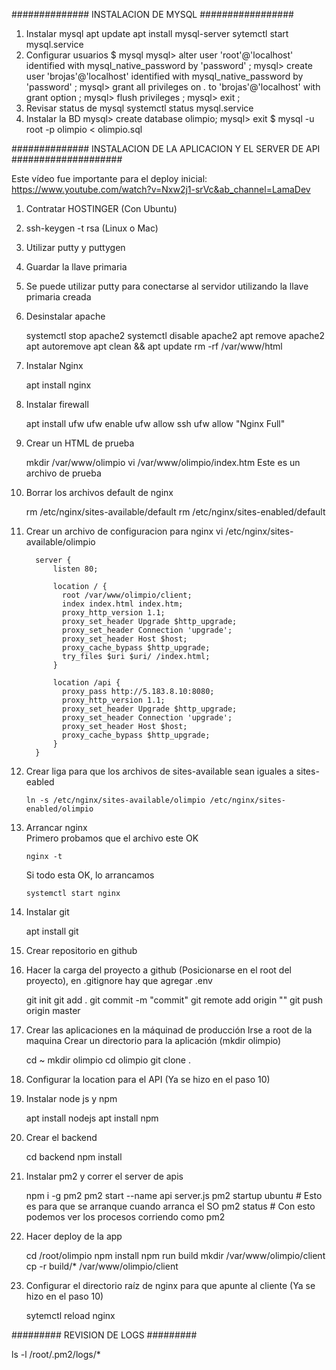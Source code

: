 ############## INSTALACION DE MYSQL #################
1. Instalar mysql
      apt update
      apt install mysql-server
      sytemctl start mysql.service
2. Configurar usuarios
      $ mysql
      mysql> alter user 'root'@'localhost' identified with mysql_native_password by 'password' ;
      mysql> create user 'brojas'@'localhost' identified with mysql_native_password by 'password' ;
      mysql> grant all privileges on *.* to 'brojas'@'localhost' with grant option ;
      mysql> flush privileges ;
      mysql> exit ;
3. Revisar status de mysql
      systemctl status mysql.service
4. Instalar la BD
      mysql> create database olimpio;
      mysql> exit
      $ mysql -u root -p olimpio < olimpio.sql


############## INSTALACION DE LA APLICACION Y EL SERVER DE API ####################

Este vídeo fue importante para el deploy inicial:
https://www.youtube.com/watch?v=Nxw2j1-srVc&ab_channel=LamaDev

1. Contratar HOSTINGER (Con Ubuntu)
2. ssh-keygen -t rsa (Linux o Mac)
2. Utilizar putty y puttygen
3. Guardar la llave primaria
4. Se puede utilizar putty para conectarse al servidor utilizando la llave primaria creada
5. Desinstalar apache

      systemctl stop apache2
      systemctl disable apache2
      apt remove apache2
      apt autoremove
      apt clean && apt update
      rm -rf /var/www/html

6. Instalar Nginx

      apt install nginx

7. Instalar firewall

      apt install ufw
      ufw enable
      ufw allow ssh
      ufw allow "Nginx Full"

8. Crear un HTML de prueba

      mkdir /var/www/olimpio
      vi /var/www/olimpio/index.htm
          Este es un archivo de prueba

9. Borrar los archivos default de nginx

      rm /etc/nginx/sites-available/default
      rm /etc/nginx/sites-enabled/default

10. Crear un archivo de configuracion para nginx
      vi /etc/nginx/sites-available/olimpio

          server {
              listen 80;

              location / {
                root /var/www/olimpio/client;
                index index.html index.htm;
                proxy_http_version 1.1;
                proxy_set_header Upgrade $http_upgrade;
                proxy_set_header Connection 'upgrade';
                proxy_set_header Host $host;
                proxy_cache_bypass $http_upgrade;
                try_files $uri $uri/ /index.html;
              }

              location /api {
                proxy_pass http://5.183.8.10:8080;
                proxy_http_version 1.1;
                proxy_set_header Upgrade $http_upgrade;
                proxy_set_header Connection 'upgrade';
                proxy_set_header Host $host;
                proxy_cache_bypass $http_upgrade;
              }
          }

11. Crear liga para que los archivos de sites-available sean iguales a sites-eabled

        ln -s /etc/nginx/sites-available/olimpio /etc/nginx/sites-enabled/olimpio

12. Arrancar nginx  
      Primero probamos que el archivo este OK

        nginx -t

      Si todo esta OK, lo arrancamos

        systemctl start nginx

13. Instalar git

      apt install git

14. Crear repositorio en github
15. Hacer la carga del proyecto a github (Posicionarse en el root del proyecto), en .gitignore hay que agregar .env

      git init
      git add .
      git commit -m "commit"
      git remote add origin "<github url>"
      git push origin master

16. Crear las aplicaciones en la máquinad de producción
      Irse a root de la maquina
      Crear un directorio para la aplicación (mkdir olimpio)

      cd ~
      mkdir olimpio
      cd olimpio
      git clone <git hub url> .

17. Configurar la location para el API (Ya se hizo en el paso 10)
18. Instalar node js y npm

      apt install nodejs
      apt install npm

19. Crear el backend

      cd backend
      npm install

20. Instalar pm2 y correr el server de apis

      npm i -g pm2
      pm2 start --name api server.js
      pm2 startup ubuntu                  # Esto es para que se arranque cuando arranca el SO
      pm2 status                          # Con esto podemos ver los procesos corriendo como pm2

21. Hacer deploy de la app

      cd /root/olimpio
      npm install
      npm run build
      mkdir /var/www/olimpio/client
      cp -r build/* /var/www/olimpio/client

22. Configurar el directorio raíz de nginx para que apunte al cliente (Ya se hizo en el paso 10)

      sytemctl reload nginx

######### REVISION DE LOGS #########

 ls -l /root/.pm2/logs/*
 

      
      
      
      
      
      
        

        

      
      
